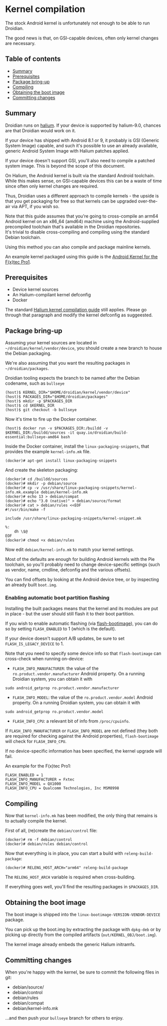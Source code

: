 Kernel compilation
==================

The stock Android kernel is unfortunately not enough to be able to run
Droidian.

The good news is that, on GSI-capable devices, often only kernel changes
are necessary.

Table of contents
-----------------

* [Summary](#summary)
* [Prerequisites](#prerequisites)
* [Package bring-up](#package-bring-up)
* [Compiling](#compiling)
* [Obtaining the boot image](#obtaining-the-boot-image)
* [Committing changes](#committing-changes)

Summary
-------

Droidian runs on [halium](https://halium.org). If your device is
supported by halium-9.0, chances are that Droidian would work
on it.

If your device has shipped with Android 8.1 or 9, it probably is
GSI (Generic System Image) capable, and such it's possible to use
an already available, generic Android System Image with Halium patches
applied.

If your device doesn't support GSI, you'll also need to compile a patched
system image. This is beyond the scope of this document.

On Halium, the Android kernel is built via the standard Android toolchain.  
While this makes sense, on GSI-capable devices this can be a waste of time
since often only kernel changes are required.

Thus, Droidian uses a different approach to compile kernels - the
upside is that you get packaging for free so that kernels can be upgraded
over-the-air via APT, if you wish so.

Note that this guide assumes that you're going to cross-compile an arm64
Android kernel on an x86_64 (amd64) machine using the Android-supplied
precompiled toolchain that's available in the Droidian repositories.  
It's trivial to disable cross-compiling and compiling using the standard
Debian toolchain.

Using this method you can also compile and package mainline kernels.

An example kernel packaged using this guide is the [Android Kernel for the F(x)tec Pro1](https://github.com/droidian/linux-android-fxtec-pro1/tree/feature/bullseye/initial-packaging/debian).

Prerequisites
-------------

* Device kernel sources
* An Halium-compilant kernel defconfig
* Docker

The standard [Halium kernel compilation guide](http://docs.halium.org/en/latest/porting/build-sources.html#modify-the-kernel-configuration)
still applies. Please go through that paragraph and modify the kernel defconfig
as suggeested.

Package bring-up
----------------

Assuming your kernel sources are located in `~/droidian/kernel/vendor/device`,
you should create a new branch to house the Debian packaging.

We're also assuming that you want the resulting packages in `~/droidian/packages`.

Droidian tooling expects the branch to be named after the Debian
codename, such as `bullseye`

	(host)$ KERNEL_DIR="$HOME/droidian/kernel/vendor/device"
	(host)$ PACKAGES_DIR="$HOME/droidian/packages"
	(host)$ mkdir -p $PACKAGES_DIR
	(host)$ cd $KERNEL_DIR
	(host)$ git checkout -b bullseye

Now it's time to fire up the Docker container.

	(host)$ docker run -v $PACKAGES_DIR:/buildd -v $KERNEL_DIR:/buildd/sources -it quay.io/droidian/build-essential:bullseye-amd64 bash

Inside the Docker container, install the `linux-packaging-snippets`, that
provides the example `kernel-info.mk` file.

	(docker)# apt-get install linux-packaging-snippets

And create the skeleton packaging:

	(docker)# cd /buildd/sources
	(docker)# mkdir -p debian/source
	(docker)# cp -v /usr/share/linux-packaging-snippets/kernel-info.mk.example debian/kernel-info.mk
	(docker)# echo 13 > debian/compat
	(docker)# echo "3.0 (native)" > debian/source/format
	(docker)# cat > debian/rules <<EOF
	#!/usr/bin/make -f
	
	include /usr/share/linux-packaging-snippets/kernel-snippet.mk
	
	%:
		dh \$@
	EOF
	(docker)# chmod +x debian/rules

Now edit `debian/kernel-info.mk` to match your kernel settings.

Most of the defaults are enough for building Android kernels with the Pie
toolchain, so you'll probably need to change device-specific settings (such
as vendor, name, cmdline, defconfig and the various offsets).

You can find offsets by looking at the Android device tree, or by inspecting
an already built `boot.img`.

### Enabling automatic boot partition flashing

Installing the built packages means that the kernel and its modules are
put in place - but the user should still flash it to their boot partition.

If you wish to enable automatic flashing (via [flash-bootimage](https://github.com/droidian/flash-bootimage)),
you can do so by setting `FLASH_ENABLED` to 1 (which is the default).

If your device doesn't support A/B updates, be sure to set `FLASH_IS_LEGACY_DEVICE`
to 1.

Note that you need to specify some device info so that `flash-bootimage`
can cross-check when running on-device:

* `FLASH_INFO_MANUFACTURER`: the value of the `ro.product.vendor.manufacturer`
Android property. On a running Droidian system, you can obtain it with

```
sudo android_getprop ro.product.vendor.manufacturer
```

* `FLASH_INFO_MODEL`: the value of the `ro.product.vendor.model`
Android property. On a running Droidian system, you can obtain it with

```
sudo android_getprop ro.product.vendor.model
```

* `FLASH_INFO_CPU`: a relevant bit of info from `/proc/cpuinfo`.

If `FLASH_INFO_MANUFACTURER` or `FLASH_INFO_MODEL` are not defined (they both
are required for checking against the Android properties), `flash-bootimage`
will check for `FLASH_INFO_CPU`.

If no device-specific information has been specified, the kernel upgrade
will fail.

An example for the F(x)tec Pro1:

```
FLASH_ENABLED = 1
FLASH_INFO_MANUFACTURER = Fxtec
FLASH_INFO_MODEL = QX1000
FLASH_INFO_CPU = Qualcomm Technologies, Inc MSM8998
```

Compiling
---------

Now that `kernel-info.mk` has been modified, the only thing that remains
is to actually compile the kernel.

First of all, (re)create the `debian/control` file:

	(docker)# rm -f debian/control
	(docker)# debian/rules debian/control
	
Now that everything is in place, you can start a build with `releng-build-package`:

	(docker)# RELENG_HOST_ARCH="arm64" releng-build-package
	
The `RELENG_HOST_ARCH` variable is required when cross-building.

If everything goes well, you'll find the resulting packages in `$PACKAGES_DIR`.

Obtaining the boot image
------------------------

The boot image is shipped into the `linux-bootimage-VERSION-VENDOR-DEVICE`
package.

You can pick up the boot.img by extracting the package with `dpkg-deb` or
by picking up directly from the compiled artifacts (`out/KERNEL_OBJ/boot.img`).

The kernel image already embeds the generic Halium initramfs.

Committing changes
------------------

When you're happy with the kernel, be sure to commit the following files in git:

* debian/source/
* debian/control
* debian/rules
* debian/compat
* debian/kernel-info.mk

...and then push your `bullseye` branch for others to enjoy.
